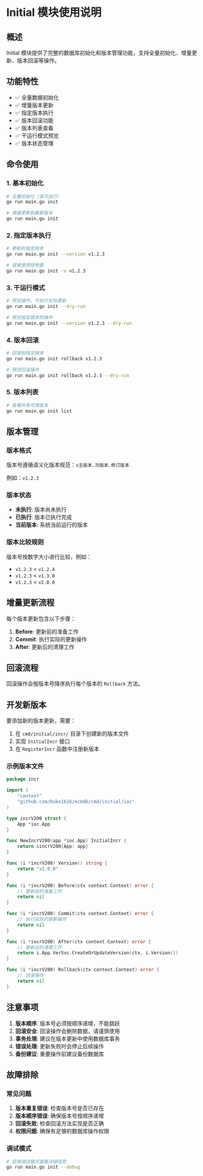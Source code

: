 # Initial 模块使用说明

## 概述

Initial 模块提供了完整的数据库初始化和版本管理功能，支持全量初始化、增量更新、版本回滚等操作。

## 功能特性

- ✅ 全量数据初始化
- ✅ 增量版本更新
- ✅ 指定版本执行
- ✅ 版本回滚功能
- ✅ 版本列表查看
- ✅ 干运行模式预览
- ✅ 版本状态管理

## 命令使用

### 1. 基本初始化

```bash
# 全量初始化（首次运行）
go run main.go init

# 增量更新到最新版本
go run main.go init
```

### 2. 指定版本执行

```bash
# 更新到指定版本
go run main.go init --version v1.2.3

# 或者使用短参数
go run main.go init -v v1.2.3
```

### 3. 干运行模式

```bash
# 预览操作，不执行实际更新
go run main.go init --dry-run

# 预览指定版本的操作
go run main.go init --version v1.2.3 --dry-run
```

### 4. 版本回滚

```bash
# 回滚到指定版本
go run main.go init rollback v1.2.3

# 预览回滚操作
go run main.go init rollback v1.2.3 --dry-run
```

### 5. 版本列表

```bash
# 查看所有可用版本
go run main.go init list
```

## 版本管理

### 版本格式

版本号遵循语义化版本规范：`v主版本.次版本.修订版本`

例如：`v1.2.3`

### 版本状态

- **未执行**: 版本尚未执行
- **已执行**: 版本已执行完成
- **当前版本**: 系统当前运行的版本

### 版本比较规则

版本号按数字大小进行比较，例如：
- `v1.2.3` < `v1.2.4`
- `v1.2.3` < `v1.3.0`
- `v1.2.3` < `v2.0.0`

## 增量更新流程

每个版本更新包含以下步骤：

1. **Before**: 更新前的准备工作
2. **Commit**: 执行实际的更新操作
3. **After**: 更新后的清理工作

## 回滚流程

回滚操作会按版本号降序执行每个版本的 `Rollback` 方法。

## 开发新版本

要添加新的版本更新，需要：

1. 在 `cmd/initial/incr/` 目录下创建新的版本文件
2. 实现 `InitialIncr` 接口
3. 在 `RegisterIncr` 函数中注册新版本

### 示例版本文件

```go
package incr

import (
	"context"
	"github.com/Duke1616/ecmdb/cmd/initial/ioc"
)

type incrV200 struct {
	App *ioc.App
}

func NewIncrV200(app *ioc.App) InitialIncr {
	return &incrV200{App: app}
}

func (i *incrV200) Version() string {
	return "v2.0.0"
}

func (i *incrV200) Before(ctx context.Context) error {
	// 更新前的准备工作
	return nil
}

func (i *incrV200) Commit(ctx context.Context) error {
	// 执行实际的更新操作
	return nil
}

func (i *incrV200) After(ctx context.Context) error {
	// 更新后的清理工作
	return i.App.VerSvc.CreateOrUpdateVersion(ctx, i.Version())
}

func (i *incrV200) Rollback(ctx context.Context) error {
	// 回滚操作
	return nil
}
```

## 注意事项

1. **版本顺序**: 版本号必须按顺序递增，不能跳跃
2. **回滚安全**: 回滚操作会删除数据，请谨慎使用
3. **事务处理**: 建议在版本更新中使用数据库事务
4. **错误处理**: 更新失败时会停止后续操作
5. **备份建议**: 重要操作前建议备份数据库

## 故障排除

### 常见问题

1. **版本重复错误**: 检查版本号是否已存在
2. **版本顺序错误**: 确保版本号按顺序递增
3. **回滚失败**: 检查回滚方法实现是否正确
4. **权限问题**: 确保有足够的数据库操作权限

### 调试模式

```bash
# 启用调试模式查看详细信息
go run main.go init --debug
```

